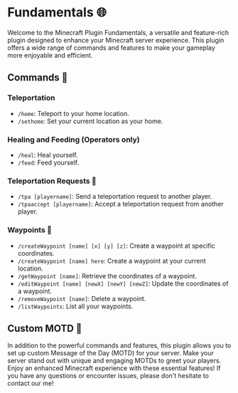 # Fundamentals 🌐

Welcome to the Minecraft Plugin Fundamentals, a versatile and feature-rich plugin designed to enhance your Minecraft server experience. This plugin offers a wide range of commands and features to make your gameplay more enjoyable and efficient. 
## Commands 📜

### Teleportation

- `/home`: Teleport to your home location.
- `/sethome`: Set your current location as your home.

### Healing and Feeding (Operators only)

- `/heal`: Heal yourself.
- `/feed`: Feed yourself.

### Teleportation Requests 🌟

- `/tpa [playername]`: Send a teleportation request to another player.
- `/tpaaccept [playername]`: Accept a teleportation request from another player.

### Waypoints 📍

- `/createWaypoint [name] [x] [y] [z]`: Create a waypoint at specific coordinates.
- `/createWaypoint [name] here`: Create a waypoint at your current location.
- `/getWaypoint [name]`: Retrieve the coordinates of a waypoint.
- `/editWaypoint [name] [newX] [newY] [newZ]`: Update the coordinates of a waypoint.
- `/removeWaypoint [name]`: Delete a waypoint.
- `/listWaypoints`: List all your waypoints.

## Custom MOTD 🌟

In addition to the powerful commands and features, this plugin allows you to set up custom Message of the Day (MOTD) for your server. Make your server stand out with unique and engaging MOTDs to greet your players.
Enjoy an enhanced Minecraft experience with these essential features! If you have any questions or encounter issues, please don't hesitate to contact our me!

